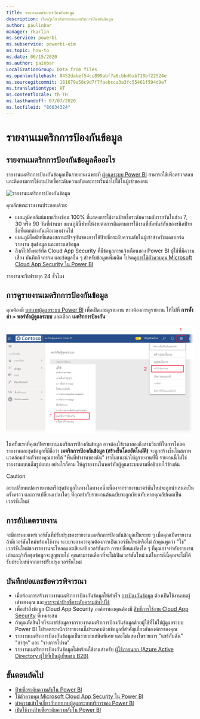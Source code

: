 ```yaml
---
title: รายงานเมตริกการป้องกันข้อมูล
description: เรียนรู้เกี่ยวกับรายงานเมตริกการป้องกันข้อมูล
author: paulinbar
manager: rkarlin
ms.service: powerbi
ms.subservice: powerbi-eim
ms.topic: how-to
ms.date: 06/15/2020
ms.author: painbar
LocalizationGroup: Data from files
ms.openlocfilehash: 0452dabef54cc899abf7a6cbbd6ab718bf22524e
ms.sourcegitcommit: 181679a50c9d7f7faebcca3a3fc55461f594d9e7
ms.translationtype: HT
ms.contentlocale: th-TH
ms.lasthandoff: 07/07/2020
ms.locfileid: "86034324"
---
```

# <a name="data-protection-metrics-report"></a>รายงานเมตริกการป้องกันข้อมูล

## <a name="what-is-the-data-protection-metrics-report"></a>รายงานเมตริกการป้องกันข้อมูลคืออะไร
รายงานเมตริกการป้องกันข้อมูลเป็นรายงานเฉพาะที่ [ผู้ดูแลระบบ Power BI](../service-admin-role.md) สามารถใช้เพื่อตรวจสอบและติดตามการใช้งานป้ายชื่อระดับความลับและการเริ่มนำไปใช้ในผู้เช่าของตน

![รายงานเมตริกการป้องกันข้อมูล](./media/service-security-data-protection-metrics-report/protection-metrics-seven-days-1.png)
 
คุณลักษณะรายงานประกอบด้วย:
* แผนภูมิคอลัมน์แบบเรียงซ้อน 100% ที่แสดงการใช้งานป้ายชื่อระดับความลับรายวันในช่วง 7, 30 หรือ 90 วันที่ผ่านมา แผนภูมินี้ช่วยให้ง่ายต่อการติดตามการใช้งานที่สัมพันธ์กันของชนิดป้ายชื่อที่แตกต่างกันเมื่อเวลาผ่านไป
* แผนภูมิโดนัทที่แสดงสถานะปัจจุบันของการใช้ป้ายชื่อระดับความลับในผู้เช่าสำหรับแดชบอร์ด รายงาน ชุดข้อมูล และกระแสข้อมูล
* ลิงก์ไปยังพอร์ทัล Cloud App Security ที่มีข้อมูลการแจ้งเตือนของ Power BI ผู้ใช้ที่มีความเสี่ยง บันทึกกิจกรรม และข้อมูลอื่น ๆ สำหรับข้อมูลเพิ่มเติม โปรดดู[การใช้ตัวควบคุม Microsoft Cloud App Security ใน Power BI](./service-security-using-microsoft-cloud-app-security-controls.md)

รายงานจะรีเฟรชทุก 24 ชั่วโมง

## <a name="viewing-the-data-protection-metrics-report"></a>การดูรายงานเมตริกการป้องกันข้อมูล

คุณต้องมี [บทบาทผู้ดูแลระบบ Power BI](../service-admin-role.md) เพื่อเปิดและดูรายงาน
หากต้องการดูรายงาน ให้ไปที่ **การตั้งค่า > พอร์ทัลผู้ดูแลระบบ** และเลือก **เมตริกการป้องกัน**

![พอร์ทัลผู้ดูแลระบบเมตริกการป้องกัน](./media/service-security-data-protection-metrics-report/protection-metrics-admin-portal.png)
 
 
ในครั้งแรกที่คุณเปิดรายงานเมตริกการป้องกันข้อมูล อาจต้องใช้เวลาสองถึงสามวินาทีในการโหลด รายงานและชุดข้อมูลที่มีชื่อว่า **เมตริกการป้องกันข้อมูล (สร้างขึ้นโดยอัตโนมัติ)** จะถูกสร้างขึ้นในสภาพแวดล้อมส่วนตัวของคุณภายใต้ "พื้นที่ทำงานของฉัน" เราไม่แนะนำให้ดูรายงานที่นี่ รายงานนี้ไม่ใช่รายงานแบบเต็มรูปแบบ อย่างไรก็ตาม ให้ดูรายงานในพอร์ทัลผู้ดูแลระบบตามที่อธิบายไว้ข้างต้น

> [!CAUTION]
> อย่าเปลี่ยนแปลงรายงานหรือชุดข้อมูลในทางใดทางหนึ่งเนื่องจากรายงานเวอร์ชันใหม่จะถูกนำเสนอเป็นครั้งคราว และการเปลี่ยนแปลงใดๆ ที่คุณทำกับรายงานต้นฉบับจะถูกเขียนทับหากคุณอัปเดตเป็นเวอร์ชันใหม่

## <a name="report-updates"></a>การอัปเดตรายงาน

จะมีการเผยแพร่เวอร์ชันที่ปรับปรุงของรายงานเมตริกการป้องกันข้อมูลเป็นระยะ ๆ เมื่อคุณเปิดรายงานถ้ามีเวอร์ชันใหม่พร้อมใช้งาน ระบบจะถามว่าคุณต้องการเปิดเวอร์ชันใหม่หรือไม่ ถ้าคุณพูดว่า "ใช่" เวอร์ชันใหม่ของรายงานจะโหลดและเขียนทับเวอร์ชันเก่า การเปลี่ยนแปลงใด ๆ ที่คุณอาจทำกับรายงานเก่าและ/หรือชุดข้อมูลจะสูญหายไป คุณสามารถเลือกที่จะไม่เปิดเวอร์ชันใหม่ แต่ในกรณีนี้คุณจะไม่ได้รับประโยชน์จากการปรับปรุงเวอร์ชันใหม่ 
## <a name="notes-and-considerations"></a>บันทึกย่อและข้อควรพิจารณา
* เมื่อต้องการสร้างรายงานเมตริกการป้องกันข้อมูลให้สำเร็จ [การป้องกันข้อมูล](./service-security-enable-data-sensitivity-labels.md) ต้องเปิดใช้งานบนผู้เช่าของคุณ และ[ควรจะนำป้ายชื่อระดับความลับไปใช้](./service-security-apply-data-sensitivity-labels.md) 
* เพื่อเข้าถึงข้อมูล Cloud App Security องค์กรของคุณต้องมี [สิทธิ์การใช้งาน Cloud App Security](https://docs.microsoft.com/power-bi/admin/service-security-using-microsoft-cloud-app-security-controls#microsoft-cloud-app-security-licensing) ที่เหมาะสม
* ถ้าคุณตัดสินใจที่จะแชร์ข้อมูลจากรายงานเมตริกการป้องกันข้อมูลด้วยผู้ใช้ที่ไม่ใช่ผู้ดูแลระบบ Power BI โปรดตระหนักว่ารายงานนี้ประกอบด้วยข้อมูลที่สำคัญเกี่ยวกับองค์กรของคุณ
* รายงานเมตริกการป้องกันข้อมูลเป็นรายงานชนิดพิเศษ และไม่แสดงในรายการ "แชร์กับฉัน" "ล่าสุด" และ "รายการโปรด"
* รายงานเมตริกการป้องกันข้อมูลไม่พร้อมใช้งานสำหรับ [ผู้ใช้ภายนอก (Azure Active Directory ผู้ใช้ที่เป็นผู้เยี่ยมชม B2B)](../service-admin-azure-ad-b2b.md)
## <a name="next-steps"></a>ขั้นตอนถัดไป
* [ป้ายชื่อระดับความลับใน Power BI](./service-security-sensitivity-label-overview.md)
* [ใช้ตัวควบคุม Microsoft Cloud App Security ใน Power BI](service-security-using-microsoft-cloud-app-security-controls.md)
* [ทำความเข้าใจเกี่ยวกับบทบาทผู้ดูแลระบบบริการของ Power BI](service-admin-role.md)
* [เปิดใช้งานป้ายชื่อระดับความลับใน Power BI](service-security-enable-data-sensitivity-labels.md)